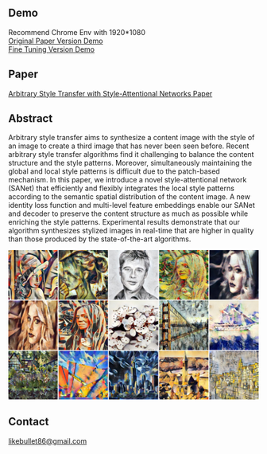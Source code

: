 ## Demo
Recommend Chrome Env with 1920*1080<br>
[Original Paper Version Demo](style.airi.kr/ori_demo)<br>
[Fine Tuning Version Demo](style.airi.kr/demo)
## Paper
[Arbitrary Style Transfer with Style-Attentional Networks Paper](https://arxiv.org/abs/1812.02342)
## Abstract
Arbitrary style transfer aims to synthesize a content image with the style of an image to create a third image that has never been seen before. Recent arbitrary style transfer algorithms find it challenging to balance the content structure and the style patterns. Moreover, simultaneously maintaining the global and local style patterns is difficult due to the patch-based mechanism. In this paper, we introduce a novel style-attentional network (SANet) that efficiently and flexibly integrates the local style patterns according to the semantic spatial distribution of the content image. A new identity loss function and multi-level feature embeddings enable our SANet and decoder to preserve the content structure as much as possible while enriching the style patterns. Experimental results demonstrate that our algorithm synthesizes stylized images in real-time that are higher in quality than those produced by the state-of-the-art algorithms.

![ex_screenshot](./images/head.jpg)
## Contact
likebullet86@gmail.com
